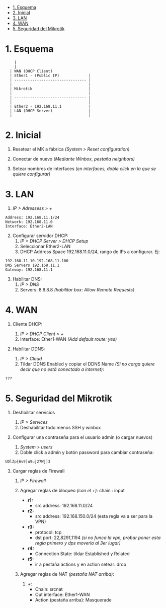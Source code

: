 - [1. Esquema](#1-esquema)
- [2. Inicial](#2-inicial)
- [3. LAN](#3-lan)
- [4. WAN](#4-wan)
- [5. Seguridad del Mikrotik](#5-seguridad-del-mikrotik)

# 1. Esquema
~~~
	|
	|
  | WAN (DHCP Client)
  | Ether1 - (Public IP)             |
  | -------------------------------- |
  |                                  |
  | Mikrotik                         |
  |                                  |
  | -------------------------------- |
  |                                  |
  | Ether2 - 192.168.11.1            |
  | LAN (DHCP Server)                |
  |                                  |
~~~			
  
# 2. Inicial

1. Resetear el MK a fábrica _(System > Reset configuration)_

2. Conectar de nuevo _(Mediante Winbox, pestaña neighbors)_

3. Setear nombres de interfaces _(en interfaces, doble click en la que se quiere configurar)_
   
# 3. LAN
1.  _IP > Adressess > +_
~~~
Address: 192.168.11.1/24
Network: 192.168.11.0
Interface: Ether2-LAN 
~~~

2. Configurar servidor DHCP:
   1. _IP > DHCP Server > DHCP Setup_
   2. Seleccionar Ether2-LAN
   3. DHCP Address Space 192.168.11.0/24, rango de IPs a configurar. Ej: 
~~~
192.168.11.10-192.168.11.100
DNS Servers 192.168.11.1
Gateway: 192.168.11.1
~~~

3. Habilitar DNS:
   1. _IP > DNS_
   2. Servers: 8.8.8.8 _(habilitar box: Allow Remote Requests)_
   
# 4. WAN
1. Cliente DHCP:
   1. _IP > DHCP Client > +_
   2. Interface: Ether1-WAN _(Add default route: yes)_

2. Habilitar DDNS:
   1. _IP > Cloud_
   2. Tildar DDNS Enabled y copiar el DDNS Name _(Si no carga quiere decir que no está conectado a internet)_:
~~~
???
~~~

# 5. Seguridad del Mikrotik

1. Deshbilitar servicios
   1. _IP > Services_ 
   2. Deshabilitar todo menos SSH y winbox

2. Configurar una contraseña para el usuario admin (o cargar nuevos)
   1. _System > users_
   2. Doble click a admin y botón password para cambiar contraseña:
~~~
UDlZp{6v9]u9uj27Wj]3
~~~

3. Cargar reglas de Firewall
   1. _IP > Firewall_
   2. Agregar reglas de bloqueo _(con el +)_:
			chain : input
      - **r1:**	
        - src address: 192.168.11.0/24
      -	**r2:**
        -	src address: 192.168.150.0/24 (esta regla va a ser para la VPN)
      -	**r3:**
        -	protocol: tcp
        -	dst port: 22,8291,1194 _(si no funca la vpn, probar poner esta regla primero y dps moverla al 3er lugar)_
      - **r4:** 
        - Connection State: tildar Established y Related
      - **r5:** 
        - ir a pestaña actions y en action setear: drop

   3. Agregar reglas de NAT _(pestaña NAT arriba)_:
      1.  +:
          - Chain: srcnat
          - Out interface: Ether1-WAN
          - Action (pestaña arriba): Masquerade	


    
